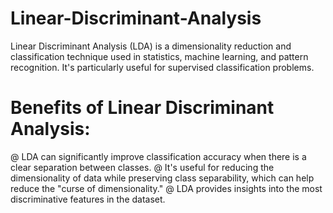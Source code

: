 # Linear-Discriminant-Analysis
Linear Discriminant Analysis (LDA) is a dimensionality reduction and classification technique used in statistics, machine learning, and pattern recognition. It's particularly useful for supervised classification problems.

# Benefits of Linear Discriminant Analysis:
 @ LDA can significantly improve classification accuracy when there is a clear separation between classes.
 @ It's useful for reducing the dimensionality of data while preserving class separability, which can help reduce the "curse of dimensionality."
 @ LDA provides insights into the most discriminative features in the dataset.

 
